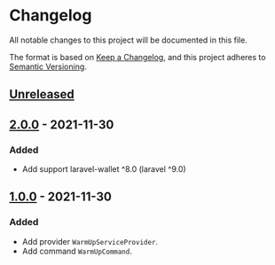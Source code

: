 # Changelog
All notable changes to this project will be documented in this file.

The format is based on [Keep a Changelog](https://keepachangelog.com/en/1.0.0/),
and this project adheres to [Semantic Versioning](https://semver.org/spec/v2.0.0.html).

## [Unreleased]

## [2.0.0] - 2021-11-30
### Added
- Add support laravel-wallet ^8.0 (laravel ^9.0)

## [1.0.0] - 2021-11-30
### Added
- Add provider `WarmUpServiceProvider`.
- Add command `WarmUpCommand`.

[Unreleased]: https://github.com/bavix/laravel-wallet-warmup/compare/2.0.0...develop
[2.0.0]: https://github.com/bavix/laravel-wallet-warmup/commit/1.0.0...2.0.0
[1.0.0]: https://github.com/bavix/laravel-wallet-warmup/commit/3fad9a9e1ed58f3452d7ed1a6c52e0163110a57e

